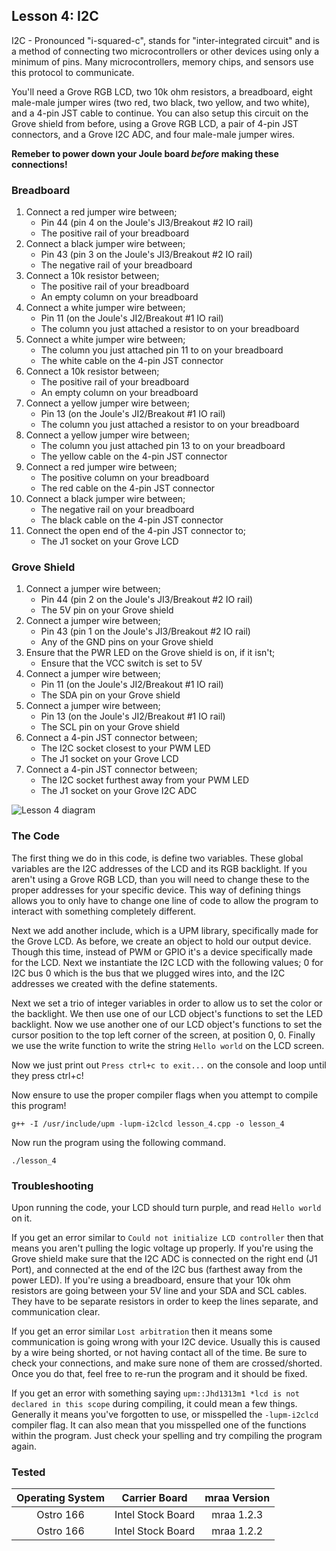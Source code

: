 ## Lesson 4: I2C

I2C - Pronounced "i-squared-c", stands for "inter-integrated circuit" and is a method of connecting two microcontrollers or other devices using only a minimum of pins. Many microcontrollers, memory chips, and sensors use this protocol to communicate.

You'll need a Grove RGB LCD, two 10k ohm resistors, a breadboard, eight male-male jumper wires (two red, two black, two yellow, and two white), and a 4-pin JST cable to continue. You can also setup this circuit on the Grove shield from before, using a Grove RGB LCD, a pair of 4-pin JST connectors, and a Grove I2C ADC, and four male-male jumper wires.

**Remeber to power down your Joule board _before_ making these connections!**

### Breadboard

1. Connect a red jumper wire between;
	* Pin 44 (pin 4 on the Joule's JI3/Breakout #2 IO rail)
	* The positive rail of your breadboard
2. Connect a black jumper wire between;
	* Pin 43 (pin 3 on the Joule's JI3/Breakout #2 IO rail)
	* The negative rail of your breadboard
3. Connect a 10k resistor between;
	* The positive rail of your breadboard
	* An empty column on your breadboard
4. Connect a white jumper wire between;
	* Pin 11 (on the Joule's JI2/Breakout #1 IO rail)
	* The column you just attached a resistor to on your breadboard
5. Connect a white jumper wire between;
	* The column you just attached pin 11 to on your breadboard
	* The white cable on the 4-pin JST connector
6. Connect a 10k resistor between;
	* The positive rail of your breadboard
	* An empty column on your breadboard
7. Connect a yellow jumper wire between;
	* Pin 13 (on the Joule's JI2/Breakout #1 IO rail)
	* The column you just attached a resistor to on your breadboard
8. Connect a yellow jumper wire between;
	* The column you just attached pin 13 to on your breadboard
	* The yellow cable on the 4-pin JST connector
9. Connect a red jumper wire between;
	* The positive column on your breadboard
	* The red cable on the 4-pin JST connector
10. Connect a black jumper wire between;
	* The negative rail on your breadboard
	* The black cable on the 4-pin JST connector
11. Connect the open end of the 4-pin JST connector to;
	* The J1 socket on your Grove LCD
	

### Grove Shield

1. Connect a jumper wire between;
	* Pin 44 (pin 2 on the Joule's JI3/Breakout #2 IO rail)
	* The 5V pin on your Grove shield
2. Connect a jumper wire between;
	* Pin 43 (pin 1 on the Joule's JI3/Breakout #2 IO rail)
	* Any of the GND pins on your Grove shield
3. Ensure that the PWR LED on the Grove shield is on, if it isn't;
	* Ensure that the VCC switch is set to 5V
4. Connect a jumper wire between;
	* Pin 11 (on the Joule's JI2/Breakout #1 IO rail)
	* The SDA pin on your Grove shield
5. Connect a jumper wire between;
	* Pin 13 (on the Joule's JI2/Breakout #1 IO rail)
	* The SCL pin on your Grove shield
6. Connect a 4-pin JST connector between;
	* The I2C socket closest to your PWM LED
	* The J1 socket on your Grove LCD
7. Connect a 4-pin JST connector between;
	* The I2C socket furthest away from your PWM LED
	* The J1 socket on your Grove I2C ADC
	
![Lesson 4 diagram](joule-code-samples/exploring-cpp/lesson_4_i2c/lesson_4_diagram.jpg)

### The Code

The first thing we do in this code, is define two variables. These global variables are the I2C addresses of the LCD and its RGB backlight. If you aren't using a Grove RGB LCD, than you will need to change these to the proper addresses for your specific device. This way of defining things allows you to only have to change one line of code to allow the program to interact with something completely different.

Next we add another include, which is a UPM library, specifically made for the Grove LCD. As before, we create an object to hold our output device. Though this time, instead of PWM or GPIO it's a device specifically made for the LCD. Next we instantiate the I2C LCD with the following values; 0 for I2C bus 0 which is the bus that we plugged wires into, and the I2C addresses we created with the define statements.

Next we set a trio of integer variables in order to allow us to set the color or the backlight. We then use one of our LCD object's functions to set the LED backlight. Now we use another one of our LCD object's functions to set the cursor position to the top left corner of the screen, at position 0, 0. Finally we use the write function to write the string `Hello world` on the LCD screen.

Now we just print out `Press ctrl+c to exit...` on the console and loop until they press ctrl+c!

Now ensure to use the proper compiler flags when you attempt to compile this program!

`g++ -I /usr/include/upm -lupm-i2clcd lesson_4.cpp -o lesson_4`

Now run the program using the following command.

`./lesson_4`

### Troubleshooting

Upon running the code, your LCD should turn purple, and read `Hello world` on it. 

If you get an error similar to `Could not initialize LCD controller` then that means you aren't pulling the logic voltage up properly. If you're using the Grove shield make sure that the I2C ADC is connected on the right end (J1 Port), and connected at the end of the I2C bus (farthest away from the power LED). If you're using a breadboard, ensure that your 10k ohm resistors are going between your 5V line and your SDA and SCL cables. They have to be separate resistors in order to keep the lines separate, and communication clear.

If you get an error similar `Lost arbitration` then it means some communication is going wrong with your I2C device. Usually this is caused by a wire being shorted, or not having contact all of the time. Be sure to check your connections, and make sure none of them are crossed/shorted. Once you do that, feel free to re-run the program and it should be fixed. 

If you get an error with something saying `upm::Jhd1313m1 *lcd is not declared in this scope` during compiling, it could mean a few things. Generally it means you've forgotten to use, or misspelled the `-lupm-i2clcd` compiler flag. It can also mean that you misspelled one of the functions within the program. Just check your spelling and try compiling the program again.

### Tested
|	Operating System	|	Carrier Board	|	mraa Version	|
|:---------------------:|:-----------------:|:-----------------:|
|	Ostro 166			|Intel Stock Board	|	mraa 1.2.3		|
|	Ostro 166 			|Intel Stock Board	|	mraa 1.2.2		|
